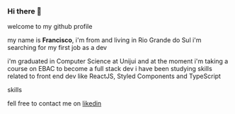 ### Hi there 👋
welcome to my github profile

my name is **Francisco**, i'm from and living in Rio Grande do Sul
i'm searching for my first job as a dev

i'm graduated in Computer Science at Unijui and at the moment i'm taking a course on EBAC to become a full stack dev
i have been studying skills related to front end dev like ReactJS, Styled Components and TypeScript

skills

fell free to contact me on [likedin](https://www.linkedin.com/in/francisco-berti-da-cruz-b846975a/)


<!--
**franciscofbc/franciscofbc** is a ✨ _special_ ✨ repository because its `README.md` (this file) appears on your GitHub profile.

Here are some ideas to get you started:

- 🔭 I’m currently working on ...
- 🌱 I’m currently learning ...
- 👯 I’m looking to collaborate on ...
- 🤔 I’m looking for help with ...
- 💬 Ask me about ...
- 📫 How to reach me: ...
- 😄 Pronouns: ...
- ⚡ Fun fact: ...
-->
